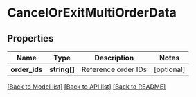 # CancelOrExitMultiOrderData

## Properties
Name | Type | Description | Notes
------------ | ------------- | ------------- | -------------
**order_ids** | **string[]** | Reference order IDs | [optional] 

[[Back to Model list]](../../README.md#documentation-for-models) [[Back to API list]](../../README.md#documentation-for-api-endpoints) [[Back to README]](../../README.md)

